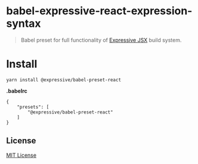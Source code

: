 # babel-expressive-react-expression-syntax

> Babel preset for full functionality of [Expressive JSX](https://github.com/gabeklein/expressive-dsl) build system.

# Install

```
yarn install @expressive/babel-preset-react
```

**.babelrc**

```
{
    "presets": [
        "@expressive/babel-preset-react"
    ]
}
```

## License

[MIT License](http://opensource.org/licenses/MIT)